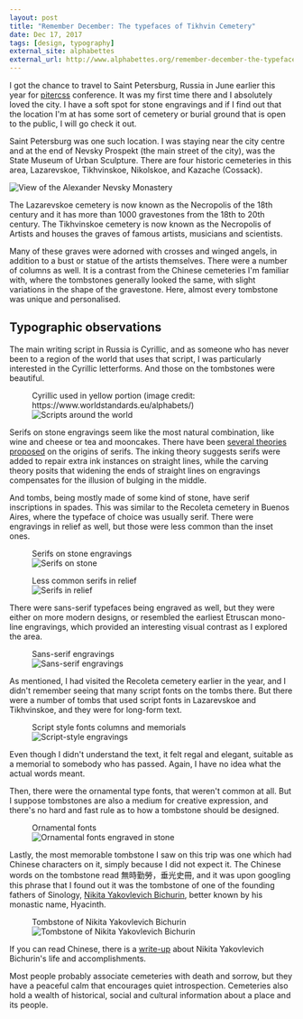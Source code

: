 ```yaml
---
layout: post
title: "Remember December: The typefaces of Tikhvin Cemetery"
date: Dec 17, 2017
tags: [design, typography]
external_site: alphabettes
external_url: http://www.alphabettes.org/remember-december-the-typefaces-of-tikhvin-cemetery/
---
```

I got the chance to travel to Saint Petersburg, Russia in June earlier this year for [pitercss](https://pitercss.com/) conference. It was my first time there and I absolutely loved the city. I have a soft spot for stone engravings and if I find out that the location I'm at has some sort of cemetery or burial ground that is open to the public, I will go check it out.

Saint Petersburg was one such location. I was staying near the city centre and at the end of Nevsky Prospekt (the main street of the city), was the State Museum of Urban Sculpture. There are four historic cemeteries in this area, Lazarevskoe, Tikhvinskoe, Nikolskoe, and Kazache (Cossack).

<img srcset="{{ site.url }}/images/posts/tikhvin/river-480.jpg 480w, {{ site.url }}/images/posts/tikhvin/river-640.jpg 640w, {{ site.url }}/images/posts/tikhvin/river-960.jpg 960w, {{ site.url }}/images/posts/tikhvin/river-1280.jpg 1280w" sizes="(max-width: 400px) 100vw, (max-width: 960px) 75vw, 640px" src="{{ site.url }}/images/posts/tikhvin/river-640.jpg" alt="View of the Alexander Nevsky Monastery" />

The Lazarevskoe cemetery is now known as the Necropolis of the 18th century and it has more than 1000 gravestones from the 18th to 20th century. The Tikhvinskoe cemetery is now known as the Necropolis of Artists and houses the graves of famous artists, musicians and scientists.

Many of these graves were adorned with crosses and winged angels, in addition to a bust or statue of the artists themselves. There were a number of columns as well. It is a contrast from the Chinese cemeteries I'm familiar with, where the tombstones generally looked the same, with slight variations in the shape of the gravestone. Here, almost every tombstone was unique and personalised.

## Typographic observations

The main writing script in Russia is Cyrillic, and as someone who has never been to a region of the world that uses that script, I was particularly interested in the Cyrillic letterforms. And those on the tombstones were beautiful.

<figure>
    <figcaption>Cyrillic used in yellow portion (image credit: https://www.worldstandards.eu/alphabets/)</figcaption>
    <img srcset="{{ site.url }}/images/posts/tikhvin/world-scripts-480.jpg 480w, {{ site.url }}/images/posts/tikhvin/world-scripts-640.jpg 640w, {{ site.url }}/images/posts/tikhvin/world-scripts-960.jpg 960w" sizes="(max-width: 400px) 100vw, (max-width: 960px) 75vw, 640px" src="{{ site.url }}/images/posts/tikhvin/world-scripts-640.jpg" alt="Scripts around the world" />
</figure>

Serifs on stone engravings seem like the most natural combination, like wine and cheese or tea and mooncakes. There have been [several theories proposed](https://books.google.com.sg/books?id=oHNtDQAAQBAJ&pg=PA24&lpg=PA24&dq=origin+of+serifs&source=bl&ots=kDt23rt6Ds&sig=GLNSxFg6qX8wvnfH3I7y4am_44Y&hl=en&sa=X&ved=0ahUKEwi176_D6NLUAhXEso8KHSIMAJw4ChDoAQg8MAc#v=onepage&q=origin%20of%20serifs&f=false) on the origins of serifs. The inking theory suggests serifs were added to repair extra ink instances on straight lines, while the carving theory posits that widening the ends of straight lines on engravings compensates for the illusion of bulging in the middle.

And tombs, being mostly made of some kind of stone, have serif inscriptions in spades. This was similar to the Recoleta cemetery in Buenos Aires, where the typeface of choice was usually serif. There were engravings in relief as well, but those were less common than the inset ones.

<figure>
    <figcaption>Serifs on stone engravings</figcaption>
    <img srcset="{{ site.url }}/images/posts/tikhvin/serifs-480.png 480w, {{ site.url }}/images/posts/tikhvin/serifs-640.png 640w, {{ site.url }}/images/posts/tikhvin/serifs-960.png 960w" sizes="(max-width: 400px) 100vw, (max-width: 960px) 75vw, 640px" src="{{ site.url }}/images/posts/tikhvin/serifs-640.png" alt="Serifs on stone" />
</figure>

<figure>
    <figcaption>Less common serifs in relief</figcaption>
    <img srcset="{{ site.url }}/images/posts/tikhvin/serif-relief-480.png 480w, {{ site.url }}/images/posts/tikhvin/serif-relief-640.png 640w, {{ site.url }}/images/posts/tikhvin/serif-relief-960.png 960w" sizes="(max-width: 400px) 100vw, (max-width: 960px) 75vw, 640px" src="{{ site.url }}/images/posts/tikhvin/serif-relief-640.png" alt="Serifs in relief" />
</figure>

There were sans-serif typefaces being engraved as well, but they were either on more modern designs, or resembled the earliest Etruscan mono-line engravings, which provided an interesting visual contrast as I explored the area.

<figure>
    <figcaption>Sans-serif engravings</figcaption>
    <img srcset="{{ site.url }}/images/posts/tikhvin/sans-480.png 480w, {{ site.url }}/images/posts/tikhvin/sans-640.png 640w, {{ site.url }}/images/posts/tikhvin/sans-960.png 960w" sizes="(max-width: 400px) 100vw, (max-width: 960px) 75vw, 640px" src="{{ site.url }}/images/posts/tikhvin/sans-640.png" alt="Sans-serif engravings" />
</figure>

As mentioned, I had visited the Recoleta cemetery earlier in the year, and I didn't remember seeing that many script fonts on the tombs there. But there were a number of tombs that used script fonts in Lazarevskoe and Tikhvinskoe, and they were for long-form text.

<figure>
    <figcaption>Script style fonts columns and memorials</figcaption>
    <img srcset="{{ site.url }}/images/posts/tikhvin/script-480.png 480w, {{ site.url }}/images/posts/tikhvin/script-640.png 640w, {{ site.url }}/images/posts/tikhvin/script-960.png 960w" sizes="(max-width: 400px) 100vw, (max-width: 960px) 75vw, 640px" src="{{ site.url }}/images/posts/tikhvin/script-640.png" alt="Script-style engravings" />
</figure>

Even though I didn't understand the text, it felt regal and elegant, suitable as a memorial to somebody who has passed. Again, I have no idea what the actual words meant.

Then, there were the ornamental type fonts, that weren't common at all. But I suppose tombstones are also a medium for creative expression, and there's no hard and fast rule as to how a tombstone should be designed.

<figure>
    <figcaption>Ornamental fonts</figcaption>
    <img src="{{ site.url }}/images/posts/tikhvin/ornament.png" alt="Ornamental fonts engraved in stone" />
</figure>

Lastly, the most memorable tombstone I saw on this trip was one which had Chinese characters on it, simply because I did not expect it. The Chinese words on the tombstone read 無時勤勞，垂光史冊, and it was upon googling this phrase that I found out it was the tombstone of one of the founding fathers of Sinology, [Nikita Yakovlevich Bichurin](https://en.wikipedia.org/wiki/Hyacinth_(Bichurin)), better known by his monastic name, Hyacinth.

<figure>
    <figcaption>Tombstone of Nikita Yakovlevich Bichurin</figcaption>
    <img src="{{ site.url }}/images/posts/tikhvin/chinese.jpg" alt="Tombstone of Nikita Yakovlevich Bichurin" />
</figure>

If you can read Chinese, there is a [write-up](http://epaper.gmw.cn/gmrb/html/2012-11/26/nw.D110000gmrb_20121126_1-12.htm) about Nikita Yakovlevich Bichurin's life and accomplishments. 

Most people probably associate cemeteries with death and sorrow, but they have a peaceful calm that encourages quiet introspection. Cemeteries also hold a wealth of historical, social and cultural information about a place and its people.
